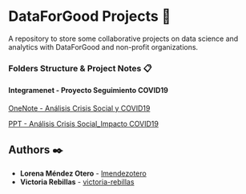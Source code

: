 # DataForGood Projects 🚀
A repository to store some collaborative projects on data science and analytics with DataForGood and non-profit organizations.


### Folders Structure & Project Notes 📋

#### Integramenet - Proyecto Seguimiento COVID19


[OneNote - Análisis Crisis Social y COVID19](https://onedrive.live.com/redir?resid=ED1967779D009305%21262&page=Edit&wd=target%28Introducci%C3%B3n.one%7C%2FDescripci%C3%B3n%20%20Objetivos%7Cc647c425-6f6f-4782-a5f0-bf680a4c38d2%2F%29) 

[PPT - Análisis Crisis Social_Impacto COVID19](https://onedrive.live.com/edit.aspx?cid=ed1967779d009305&page=view&resid=ED1967779D009305!323&parId=ED1967779D009305!271&app=PowerPoint) 


## Authors ✒️

* **Lorena Méndez Otero** - [lmendezotero](https://github.com/lmendezotero) 
* **Victoria Rebillas** - [victoria-rebillas](https://github.com/victoria-rebillas) 
